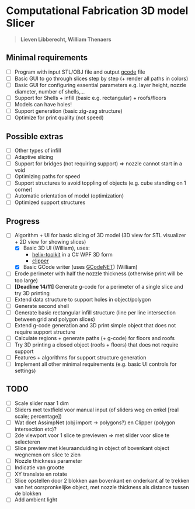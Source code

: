 # Computational Fabrication 3D model Slicer

> **Lieven Libberecht, William Thenaers**

## Minimal requirements

- [ ] Program with input STL/OBJ file and output [gcode](https://reprap.org/wiki/G-code) file
- [ ] Basic GUI to go through slices step by step (+ render all paths in colors)
- [ ] Basic GUI for configuring essential parameters e.g. layer height, nozzle diameter, number of shells,…
- [ ] Support for Shells + infill (basic e.g. rectangular) + roofs/floors
- [ ] Models can have holes!
- [ ] Support generation (basic zig-zag structure)
- [ ] Optimize for print quality (not speed)

## Possible extras
- [ ] Other types of infill
- [ ] Adaptive slicing
- [ ] Support for bridges (not requiring support) => nozzle cannot start in a void
- [ ] Optimizing paths for speed
- [ ] Support structures to avoid toppling of objects (e.g. cube standing on 1 corner)
- [ ] Automatic orientation of model (optimization)
- [ ] Optimized support structures

## Progress

- [ ] Algorithm + UI for basic slicing of 3D model (3D view for STL visualizer + 2D view for 
  showing slices)
  - [x] Basic 3D UI (William), uses:
    - [helix-toolkit](https://github.com/helix-toolkit/helix-toolkit) in a C# WPF 3D form
    - [clipper](http://www.angusj.com/delphi/clipper.php)
  - [x] Basic GCode writer (uses [GCodeNET](https://github.com/chrismiller7/GCodeNet)) (William)
- [ ] Erode perimeter with half the nozzle thickness (otherwise print will be too large)
- [ ] **[Deadline 14/11]** Generate g-code for a perimeter of a single slice and try 3D printing
- [ ] Extend data structure to support holes in object/polygon
- [ ] Generate second shell
- [ ] Generate basic rectangular infill structure (line per line intersection between grid and
  polygon slices)
- [ ] Extend g-code generation and 3D print simple object that does not require support 
  structure
- [ ] Calculate regions + generate paths (+ g-code) for floors and roofs
- [ ] Try 3D printing a closed object (roofs + floors) that does not require support
- [ ] Features + algorithms for support structure generation
- [ ] Implement all other minimal requirements (e.g. basic UI controls for settings)

## TODO

- [ ] Scale slider naar 1 dim
- [ ] Sliders met textfield voor manual input (of sliders weg en enkel [real scale; percentage])
- [ ] Wat doet AssimpNet (obj import -> polygons?) en Clipper (polygon intersection etc)?
- [ ] 2de viewport voor 1 slice te previewen => met slider voor slice te selecteren
- [ ] Slice preview met kleuraanduiding in object of bovenkant object wegnemen om slice te zien
- [ ] Nozzle thickness parameter
- [ ] Indicatie van grootte
- [ ] XY translate en rotate
- [ ] Slice opstellen door 2 blokken aan bovenkant en onderkant af te trekken van het oorspronkelijke object, met nozzle thickness als distance tussen de blokken
- [ ] Add ambient light